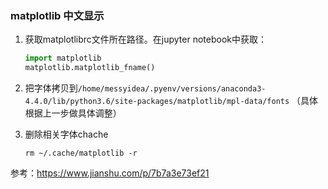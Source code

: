 ### matplotlib 中文显示

1. 获取matplotlibrc文件所在路径。在jupyter notebook中获取：

   ```Python
   import matplotlib
   matplotlib.matplotlib_fname()
   ```

2. 把字体拷贝到`/home/messyidea/.pyenv/versions/anaconda3-4.4.0/lib/python3.6/site-packages/matplotlib/mpl-data/fonts`  （具体根据上一步做具体调整）

3. 删除相关字体chache

   ```shell
   rm ~/.cache/matplotlib -r
   ```



参考：https://www.jianshu.com/p/7b7a3e73ef21
